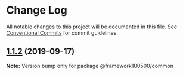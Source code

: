 # Change Log

All notable changes to this project will be documented in this file.
See [Conventional Commits](https://conventionalcommits.org) for commit guidelines.

## [1.1.2](https://github.com/framework100500/framework100500/compare/@framework100500/common@1.1.1...@framework100500/common@1.1.2) (2019-09-17)

**Note:** Version bump only for package @framework100500/common
